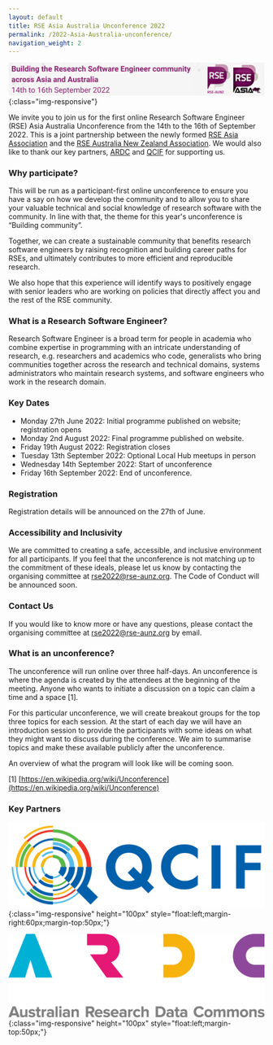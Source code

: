 ```yaml
---
layout: default
title: RSE Asia Australia Unconference 2022
permalink: /2022-Asia-Australia-unconference/
navigation_weight: 2
---
```

![banner of RSE Asia Australia conference 2022 - building the research software community across Asia and Australia ](/assets/conference_banner_small_website.png){:class="img-responsive"}

We invite you to join us for the first online Research Software Engineer (RSE) Asia Australia Unconference from the 14th to the 16th of September 2022. This is a joint partnership between the newly formed [RSE Asia Association](https://rse-asia.github.io/RSE_Asia/) and the [RSE Australia New Zealand Association](https://rse-aunz.github.io/). We would also like to thank our key partners, [ARDC](https://ardc.edu.au/) and [QCIF](https://qcif.edu.au/) for supporting us.


### Why participate?

This will be run as a participant-first online unconference to ensure you have a say on how we develop the community and to allow you to share your valuable technical and social knowledge of research software with the community. In line with that, the theme for this year's unconference is “Building community”.

Together, we can create a sustainable community that benefits research software engineers by raising recognition and building career paths for RSEs, and ultimately contributes to more efficient and reproducible research.

We also hope that this experience will identify ways to positively engage with senior leaders who are working on policies that directly affect you and the rest of the RSE community. 


### What is a Research Software Engineer? 

Research Software Engineer is a broad term for people in academia who combine expertise in programming with an intricate understanding of research, e.g. researchers and academics who code, generalists who bring communities together across the research and technical domains, systems administrators who maintain research systems, and software engineers who work in the research domain. 

### Key Dates

- Monday 27th June 2022: Initial programme published on website; registration opens
- Monday 2nd August 2022: Final programme published on website.
- Friday 19th August 2022: Registration closes
- Tuesday 13th September 2022: Optional Local Hub meetups in person
- Wednesday 14th September 2022: Start of unconference
- Friday 16th September 2022: End of unconference.

### Registration 

Registration details will be announced on the 27th of June.

### Accessibility and Inclusivity

We are committed to creating a safe, accessible, and inclusive environment for all participants.  If you feel that the unconference is not matching up to the commitment of these ideals, please let us know by contacting the organising committee at rse2022@rse-aunz.org.  The Code of
Conduct will be announced soon.

### Contact Us

If you would like to know more or have any questions, please contact the organising committee at rse2022@rse-aunz.org by email.

### What is an unconference?

The unconference will run online over three half-days. An unconference is where the agenda is created by the attendees at the beginning of the meeting. Anyone who wants to initiate a discussion on a topic can claim a time and a space [1]. 

For this particular unconference, we will create breakout groups for the top three topics for each session. At the start of each day we will have an introduction session to provide the participants with some ideas on what they might want to discuss during the conference. We aim to summarise topics and make these available publicly after the unconference.

An overview of what the program will look like will be coming soon.

[1] [https://en.wikipedia.org/wiki/Unconference](https://en.wikipedia.org/wiki/Unconference)

### Key Partners

![logo of QCIF ](/assets/qcif_logo.jpeg){:class="img-responsive" height="100px" style="float:left;margin-right:60px;margin-top:50px;"}


![logo of ARDC ](/assets/ARDC_logo_RGB.png){:class="img-responsive" height="100px" style="float:left;margin-top:50px;"}




